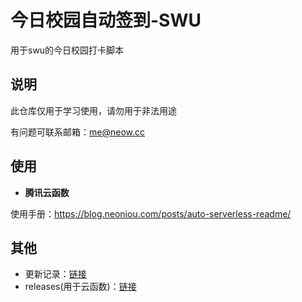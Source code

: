 # 今日校园自动签到-SWU

用于swu的今日校园打卡脚本



## 说明

此仓库仅用于学习使用，请勿用于非法用途

有问题可联系邮箱：me@neow.cc

## 使用

- **腾讯云函数**

使用手册：https://blog.neoniou.com/posts/auto-serverless-readme/

## 其他

- 更新记录：[链接](./docs/update-log.md)
- releases(用于云函数)：[链接](https://github.com/aowubulao/auto-cpdaily/releases)
